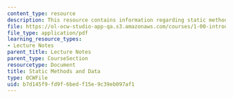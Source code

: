 ```yaml
---
content_type: resource
description: This resource contains information regarding static methods and data.
file: https://ol-ocw-studio-app-qa.s3.amazonaws.com/courses/1-00-introduction-to-computers-and-engineering-problem-solving-spring-2012/b7d145f9fd9f6bedf15e9c39eb097af1_MIT1_00S12_Lec_10.pdf
file_type: application/pdf
learning_resource_types:
- Lecture Notes
parent_title: Lecture Notes
parent_type: CourseSection
resourcetype: Document
title: Static Methods and Data
type: OCWFile
uid: b7d145f9-fd9f-6bed-f15e-9c39eb097af1
---
```

